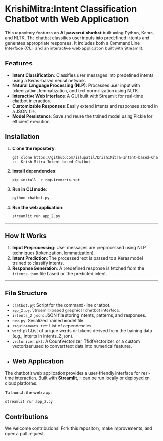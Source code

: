 # KrishiMitra:Intent Classification Chatbot with Web Application  

This repository features an **AI-powered chatbot** built using Python, Keras, and NLTK. The chatbot classifies user inputs into predefined intents and generates appropriate responses. It includes both a Command Line Interface (CLI) and an interactive web application built with Streamlit. 

## Features  

- **Intent Classification**: Classifies user messages into predefined intents using a Keras-based neural network.  
- **Natural Language Processing (NLP)**: Processes user input with tokenization, lemmatization, and text normalization using NLTK.  
- **Interactive Web Interface**: A GUI built with Streamlit for real-time chatbot interaction.  
- **Customizable Responses**: Easily extend intents and responses stored in a JSON file.  
- **Model Persistence**: Save and reuse the trained model using Pickle for efficient execution.  
## Installation  

1. **Clone the repository**:  
   ```bash  
   git clone https://github.com/ishupatil/KrishiMitra-Intent-based-Chatbot.git  
   cd  KrishiMitra-Intent-based-Chatbot
   ```  

2. **Install dependencies**:  
   ```bash  
   pip install -r requirements.txt  
   ```  

3. **Run in CLI mode**:  
   ```bash  
   python chatbot.py  
   ```  

4. **Run the web application**:  
   ```bash  
   streamlit run app_2.py  
   ```  

---

## How It Works  

1. **Input Preprocessing**: User messages are preprocessed using NLP techniques (tokenization, lemmatization).  
2. **Intent Prediction**: The processed text is passed to a Keras model trained to classify intents.  
3. **Response Generation**: A predefined response is fetched from the `intents.json` file based on the predicted intent.  

---

## File Structure  

- `chatbot.py`: Script for the command-line chatbot.  
- `app_2.py`: Streamlit-based graphical chatbot interface.  
- `intents_2.json`: JSON file storing intents, patterns, and responses.  
- `new.py`: Serialized trained model file.  
- `requirements.txt`: List of dependencies.
- `word.pkl`:List of unique words or tokens derived from the training data (e.g., intents in intents_2.json).
- `vectorizer.pkl`: A CountVectorizer, TfidfVectorizer, or a custom vectorizer used to convert text data into numerical features.
- ## Web Application  

The chatbot’s web application provides a user-friendly interface for real-time interaction. Built with **Streamlit**, it can be run locally or deployed on cloud platforms.  

To launch the web app:  
```bash  
streamlit run app_2.py  
```  
## Contributions  
We welcome contributions! Fork this repository, make improvements, and open a pull request.  


